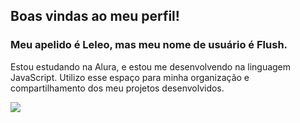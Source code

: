## Boas vindas ao meu perfil!
### Meu apelido é **Leleo**, mas meu nome de usuário é **Flush**.

Estou estudando na Alura, e estou me desenvolvendo na linguagem JavaScript. 
Utilizo esse espaço para minha organização e compartilhamento dos meu projetos desenvolvidos.

![](https://i.picasion.com/pic92/a2b793b0b8e16c04504c782988f9cde5.gif)
